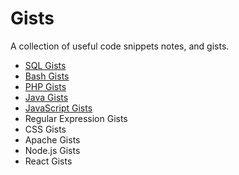 # Gists

A collection of useful code snippets notes, and gists.

- [SQL Gists](SQL.md)
- [Bash Gists](bash.md)
- [PHP Gists](php.md)
- [Java Gists](java.md)
- [JavaScript Gists](javascript.md)
- Regular Expression Gists
- CSS Gists
- Apache Gists
- Node.js Gists
- React Gists
